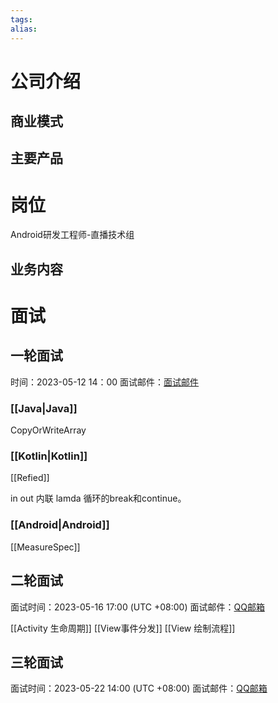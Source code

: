 ```yaml
---
tags: 
alias:
---
```

# 公司介绍
## 商业模式
## 主要产品
# 岗位
Android研发工程师-直播技术组
## 业务内容 

# 面试
## 一轮面试
时间：2023-05-12  14：00
面试邮件：[面试邮件](https://mail.qq.com/cgi-bin/frame_html?sid=9GXW4q1UevaiMwlt&r=fe5439cfe50b0b6cf8dfff5b0f6b1023&lang=zh) 
### [[Java|Java]] 
CopyOrWriteArray

### [[Kotlin|Kotlin]] 
[[Refied]]

in out 
内联
lamda
循环的break和continue。
### [[Android|Android]] 
[[MeasureSpec]]
## 二轮面试
面试时间：2023-05-16 17:00 (UTC +08:00)
面试邮件：[QQ邮箱](https://mail.qq.com/cgi-bin/frame_html?sid=5HVJk9zDfPCTWWMH&r=d1f25537c4d0eb892bfc2a26e0e0edb5&lang=zh)

[[Activity 生命周期]]
[[View事件分发]]
[[View 绘制流程]]



## 三轮面试
面试时间：2023-05-22 14:00 (UTC +08:00)
面试邮件：[QQ邮箱](https://mail.qq.com/cgi-bin/frame_html?sid=RdS1mdYQPrLYckgs&r=59c7dca353cd23ad361bb2da4ac9d467&lang=zh)









